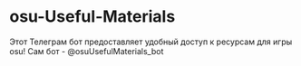 # osu-Useful-Materials
Этот Телеграм бот предоставляет удобный доступ к ресурсам для игры osu!
Сам бот - @osuUsefulMaterials_bot

